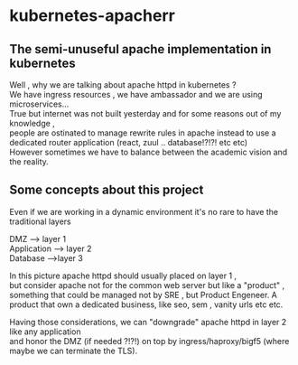 # kubernetes-apacherr  

## The semi-unuseful apache implementation in kubernetes  

Well , why we are talking about apache httpd in kubernetes ?  
We have ingress resources , we have ambassador and we are using microservices...  
True but internet was not built yesterday and for some reasons out of my knowledge ,   
people are ostinated to manage rewrite rules in apache instead to use a dedicated router application (react, zuul .. database!?!?! etc etc)  
However sometimes we have to balance between the academic vision and the reality.

## Some concepts about this project  
Even if we are working in a dynamic environment it's no rare to have the traditional layers

DMZ --> layer 1  
Application --> layer 2  
Database -->layer 3

In this picture apache httpd should usually placed on layer 1 ,   
but consider apache not for the common web server but like a "product" ,   
something that could be managed not by SRE , but Product Engeneer.
A product that own a dedicated business, like seo, sem , vanity urls etc etc.  

Having those considerations, we can "downgrade" apache httpd in layer 2 like any application  
and honor the DMZ (if needed ?!?!) on top by ingress/haproxy/bigf5 (where maybe we can terminate the TLS).



